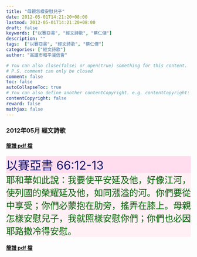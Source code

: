 ```yaml
---
title: "母親怎樣安慰兒子"
date: 2012-05-01T14:21:20+08:00
lastmod: 2012-05-01T14:21:20+08:00
draft: false
keywords: ["以賽亞書", "經文詩歌", "蔡仁傑"]
description: ""
tags:  ["以賽亞書", "經文詩歌", "蔡仁傑"]
categories: ["經文詩歌"]
author: "高雄市和平浸信會"

# You can also close(false) or open(true) something for this content.
# P.S. comment can only be closed
comment: false
toc: false
autoCollapseToc: true
# You can also define another contentCopyright. e.g. contentCopyright: "This is another copyright."
contentCopyright: false
reward: false
mathjax: false
---
```


### 2012年05月 經文詩歌

#### [簡譜 pdf 檔](/pdf-h/h201205.pdf "母親怎樣安慰兒子")

<div style="background-color:#FFDDEE"><font size="6", color="#191970">
以賽亞書 66:12-13
</font>
</div>

<div style="background-color:#FFF0F5"><font size="5", color="#006400">
耶和華如此說：我要使平安延及他，好像江河，使列國的榮耀延及他，如同漲溢的河。你們要從中享受；你們必蒙抱在肋旁，搖弄在膝上。母親怎樣安慰兒子，我就照樣安慰你們；你們也必因耶路撒冷得安慰。
</font>
</div>

#### [簡譜 pdf 檔](/pdf-h/h201205.pdf "母親怎樣安慰兒子")